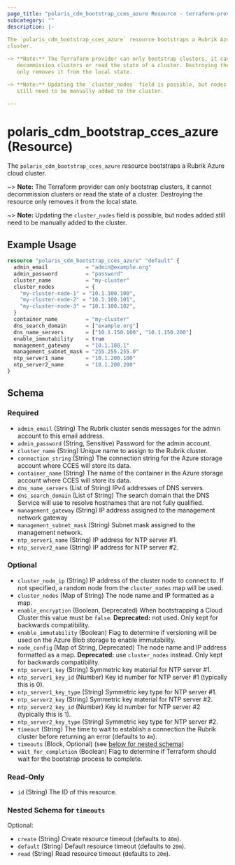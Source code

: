 ```yaml
---
page_title: "polaris_cdm_bootstrap_cces_azure Resource - terraform-provider-polaris"
subcategory: ""
description: |-
  
The `polaris_cdm_bootstrap_cces_azure` resource bootstraps a Rubrik Azure cloud
cluster.

~> **Note:** The Terraform provider can only bootstrap clusters, it cannot
   decommission clusters or read the state of a cluster. Destroying the resource
   only removes it from the local state.

~> **Note:** Updating the `cluster_nodes` field is possible, but nodes added
   still need to be manually added to the cluster.

---
```


# polaris_cdm_bootstrap_cces_azure (Resource)


The `polaris_cdm_bootstrap_cces_azure` resource bootstraps a Rubrik Azure cloud
cluster.

~> **Note:** The Terraform provider can only bootstrap clusters, it cannot
   decommission clusters or read the state of a cluster. Destroying the resource
   only removes it from the local state.

~> **Note:** Updating the `cluster_nodes` field is possible, but nodes added
   still need to be manually added to the cluster.



## Example Usage

```terraform
resource "polaris_cdm_bootstrap_cces_azure" "default" {
  admin_email            = "admin@example.org"
  admin_password         = "password"
  cluster_name           = "my-cluster"
  cluster_nodes          = {
    "my-cluster-node-1" = "10.1.100.100",
    "my-cluster-node-2" = "10.1.100.101",
    "my-cluster-node-3" = "10.1.100.102",
  }
  container_name         = "my-cluster"
  dns_search_domain      = ["example.org"]
  dns_name_servers       = ["10.1.150.100", "10.1.150.200"]
  enable_immutability    = true
  management_gateway     = "10.1.100.1"
  management_subnet_mask = "255.255.255.0"
  ntp_server1_name       = "10.1.200.100"
  ntp_server2_name       = "10.1.200.200"
}
```


## Schema

### Required

- `admin_email` (String) The Rubrik cluster sends messages for the admin account to this email address.
- `admin_password` (String, Sensitive) Password for the admin account.
- `cluster_name` (String) Unique name to assign to the Rubrik cluster.
- `connection_string` (String) The connection string for the Azure storage account where CCES will store its data.
- `container_name` (String) The name of the container in the Azure storage account where CCES will store its data.
- `dns_name_servers` (List of String) IPv4 addresses of DNS servers.
- `dns_search_domain` (List of String) The search domain that the DNS Service will use to resolve hostnames that are not fully qualified.
- `management_gateway` (String) IP address assigned to the management network gateway
- `management_subnet_mask` (String) Subnet mask assigned to the management network.
- `ntp_server1_name` (String) IP address for NTP server #1.
- `ntp_server2_name` (String) IP address for NTP server #2.

### Optional

- `cluster_node_ip` (String) IP address of the cluster node to connect to. If not specified, a random node from the `cluster_nodes` map will be used.
- `cluster_nodes` (Map of String) The node name and IP formatted as a map.
- `enable_encryption` (Boolean, Deprecated) When bootstrapping a Cloud Cluster this value must be `false`. **Deprecated:** not used. Only kept for backwards compatibility.
- `enable_immutability` (Boolean) Flag to determine if versioning will be used on the Azure Blob storage to enable immutability.
- `node_config` (Map of String, Deprecated) The node name and IP address formatted as a map. **Deprecated:** use `cluster_nodes` instead. Only kept for backwards compatibility.
- `ntp_server1_key` (String) Symmetric key material for NTP server #1.
- `ntp_server1_key_id` (Number) Key id number for NTP server #1 (typically this is 0).
- `ntp_server1_key_type` (String) Symmetric key type for NTP server #1.
- `ntp_server2_key` (String) Symmetric key material for NTP server #2.
- `ntp_server2_key_id` (Number) Key id number for NTP server #2 (typically this is 1).
- `ntp_server2_key_type` (String) Symmetric key type for NTP server #2.
- `timeout` (String) The time to wait to establish a connection the Rubrik cluster before returning an error (defaults to `4m`).
- `timeouts` (Block, Optional) (see [below for nested schema](#nestedblock--timeouts))
- `wait_for_completion` (Boolean) Flag to determine if Terraform should wait for the bootstrap process to complete.

### Read-Only

- `id` (String) The ID of this resource.

<a id="nestedblock--timeouts"></a>
### Nested Schema for `timeouts`

Optional:

- `create` (String) Create resource timeout (defaults to `40m`).
- `default` (String) Default resource timeout (defaults to `20m`).
- `read` (String) Read resource timeout (defaults to `20m`).

